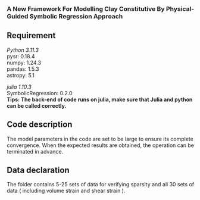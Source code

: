 ### A New Framework For Modelling Clay Constitutive By Physical-Guided Symbolic Regression Approach
## Requirement
*Python 3.11.3*  
pysr:    0.18.4  
numpy:   1.24.3  
pandas:  1.5.3  
astropy: 5.1  
    
*julia 1.10.3*  
SymbolicRegression: 0.2.0  
**Tips: The back-end of  code runs on julia, make sure that Julia and python can be called correctly.**
## Code description
The model parameters in the code are set to be large to ensure its complete convergence. When the expected results are obtained, the operation can be terminated in advance.
## Data declaration
The folder contains 5-25 sets of data for verifying sparsity and all 30 sets of data ( including volume strain and shear strain ).
